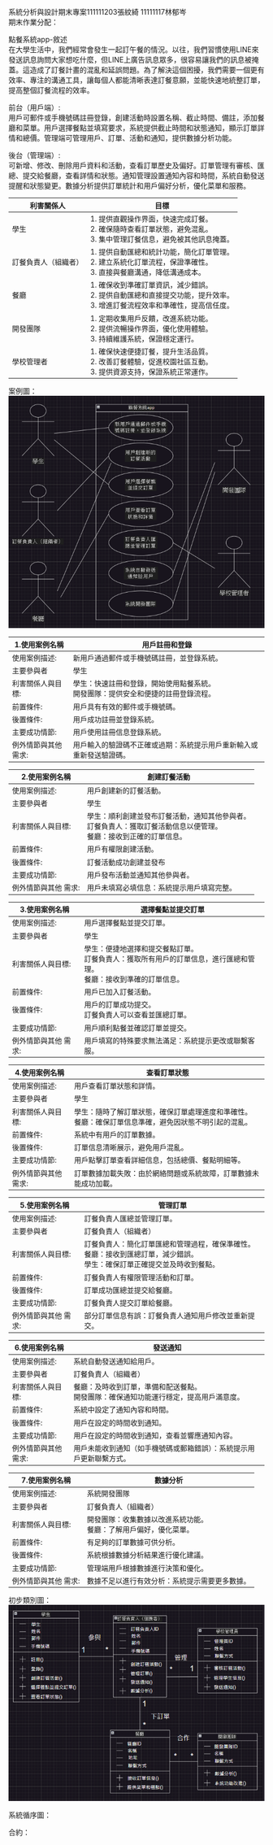 系統分析與設計期末專案111111203張紋綺 11111117林郁岑<br>
期末作業分配：

點餐系統app-敘述<br>
在大學生活中，我們經常會發生一起訂午餐的情況。以往，我們習慣使用LINE來發送訊息詢問大家想吃什麼，但LINE上廣告訊息眾多，很容易讓我們的訊息被掩蓋。這造成了訂餐計畫的混亂和延誤問題。為了解決這個困擾，我們需要一個更有效率、專注的溝通工具，讓每個人都能清晰表達訂餐意願，並能快速地統整訂單，提高整個訂餐流程的效率。

前台（用戶端）:<br>
用戶可郵件或手機號碼註冊登錄，創建活動時設置名稱、截止時間、備註，添加餐廳和菜單。用戶選擇餐點並填寫要求，系統提供截止時間和狀態通知，顯示訂單詳情和總價。管理端可管理用戶、訂單、活動和通知，提供數據分析功能。

後台（管理端）:<br>
可新增、修改、刪除用戶資料和活動，查看訂單歷史及偏好。訂單管理有審核、匯總、提交給餐廳，查看詳情和狀態。通知管理設置通知內容和時間，系統自動發送提醒和狀態變更。數據分析提供訂單統計和用戶偏好分析，優化菜單和服務。

| 利害關係人 | 目標  |
| ---------------- | -------------------------------------------------------- |
| 學生  | 1. 提供直觀操作界面，快速完成訂餐。<br>2. 確保隨時查看訂單狀態，避免混亂。<br>3. 集中管理訂餐信息，避免被其他訊息掩蓋。 |
| 訂餐負責人（組織者） | 1. 提供自動匯總和統計功能，簡化訂單管理。<br>2. 建立系統化訂單流程，保證準確性。<br>3. 直接與餐廳溝通，降低溝通成本。 |
| 餐廳 | 1. 確保收到準確訂單資訊，減少錯誤。<br>2. 提供自動匯總和直接提交功能，提升效率。<br>3. 增進訂餐流程效率和準確性，提高信任度。 |
| 開發團隊  | 1. 定期收集用戶反饋，改進系統功能。<br>2. 提供流暢操作界面，優化使用體驗。<br>3. 持續維護系統，保證穩定運行。 |
| 學校管理者 | 1. 確保快速便捷訂餐，提升生活品質。<br>2. 改善訂餐體驗，促進校園社區互動。<br>3. 提供資源支持，保證系統正常運作。 |

案例圖：
<img src="./案例圖.png" />

| 1.使用案例名稱| 用戶註冊和登錄 |
| ---- | ---- | 
| 使用案例描述:| 新用戶通過郵件或手機號碼註冊，並登錄系統。| 
| 主要參與者| 學生 |
| 利害關係人與目標:| 學生：快速註冊和登錄，開始使用點餐系統。<br/>開發團隊：提供安全和便捷的註冊登錄流程。| 
| 前置條件:| 用戶具有有效的郵件或手機號碼。|
| 後置條件:| 用戶成功註冊並登錄系統。 | 
| 主要成功情節:| 用戶使用註冊信息登錄系統。 |
| 例外情節與其他 需求:| 用戶輸入的驗證碼不正確或過期：系統提示用戶重新輸入或重新發送驗證碼。 |

| 2.使用案例名稱| 創建訂餐活動 |
| ---- | ---- | 
| 使用案例描述:| 用戶創建新的訂餐活動。| 
| 主要參與者| 學生 |
| 利害關係人與目標:| 學生：順利創建並發布訂餐活動，通知其他參與者。<br/>訂餐負責人：獲取訂餐活動信息以便管理。<br/>餐廳：接收到正確的訂單信息。| 
| 前置條件:| 用戶有權限創建活動。|
| 後置條件:| 訂餐活動成功創建並發布| 
| 主要成功情節:| 用戶發布活動並通知其他參與者。 |
| 例外情節與其他 需求:| 用戶未填寫必填信息：系統提示用戶填寫完整。 |

| 3.使用案例名稱| 選擇餐點並提交訂單 |
| ---- | ---- | 
| 使用案例描述:| 用戶選擇餐點並提交訂單。| 
| 主要參與者| 學生 |
| 利害關係人與目標:| 學生：便捷地選擇和提交餐點訂單。<br/>訂餐負責人：獲取所有用戶的訂單信息，進行匯總和管理。<br/>餐廳：接收到準確的訂單信息。| 
| 前置條件:| 用戶已加入訂餐活動。|
| 後置條件:| 用戶的訂單成功提交。<br/>訂餐負責人可以查看並匯總訂單。| 
| 主要成功情節:| 用戶順利點餐並確認訂單並提交。 |
| 例外情節與其他 需求:| 用戶填寫的特殊要求無法滿足：系統提示更改或聯繫客服。|

| 4.使用案例名稱| 查看訂單狀態 |
| ---- | ---- | 
| 使用案例描述:| 用戶查看訂單狀態和詳情。| 
| 主要參與者| 學生 |
| 利害關係人與目標:| 學生：隨時了解訂單狀態，確保訂單處理進度和準確性。<br/>餐廳：確保訂單信息準確，避免因狀態不明引起的混亂。| 
| 前置條件:| 系統中有用戶的訂單數據。|
| 後置條件:| 訂單信息清晰展示，避免用戶混亂。| 
| 主要成功情節:|用戶點擊訂單查看詳細信息，包括總價、餐點明細等。|
| 例外情節與其他需求:| 訂單數據加載失敗：由於網絡問題或系統故障，訂單數據未能成功加載。|


| 5.使用案例名稱| 管理訂單 |
| ---- | ---- | 
| 使用案例描述:| 訂餐負責人匯總並管理訂單。| 
| 主要參與者| 訂餐負責人（組織者） |
| 利害關係人與目標:| 訂餐負責人：簡化訂單匯總和管理過程，確保準確性。<br/>餐廳：接收到匯總訂單，減少錯誤。<br/>學生：確保訂單正確提交並及時收到餐點。| 
| 前置條件:| 訂餐負責人有權限管理活動和訂單。|
| 後置條件:| 訂單成功匯總並提交給餐廳。| 
| 主要成功情節:|訂餐負責人提交訂單給餐廳。 |
| 例外情節與其他 需求:| 部分訂單信息有誤：訂餐負責人通知用戶修改並重新提交。|

| 6.使用案例名稱| 發送通知 |
| ---- | ---- | 
| 使用案例描述:| 系統自動發送通知給用戶。| 
| 主要參與者| 訂餐負責人（組織者） |
| 利害關係人與目標:| 餐廳：及時收到訂單，準備和配送餐點。<br/>開發團隊：確保通知功能運行穩定，提高用戶滿意度。| 
| 前置條件:| 系統中設定了通知內容和時間。|
| 後置條件:| 用戶在設定的時間收到通知。| 
| 主要成功情節:|用戶在設定的時間收到通知，查看並響應通知內容。 |
| 例外情節與其他 需求:| 用戶未能收到通知（如手機號碼或郵箱錯誤）：系統提示用戶更新聯繫方式。|

| 7.使用案例名稱| 數據分析 |
| ---- | ---- | 
| 使用案例描述:| 系統開發團隊| 
| 主要參與者| 訂餐負責人（組織者） |
| 利害關係人與目標:| 開發團隊：收集數據以改進系統功能。<br/>餐廳：了解用戶偏好，優化菜單。| 
| 前置條件:| 有足夠的訂單數據可供分析。|
| 後置條件:| 系統根據數據分析結果進行優化建議。| 
| 主要成功情節:|管理端用戶根據數據進行決策和優化。 |
| 例外情節與其他 需求:| 數據不足以進行有效分析：系統提示需要更多數據。|

初步類別圖：
<img src="./初步類別圖.png" />

系統循序圖：

合約：

